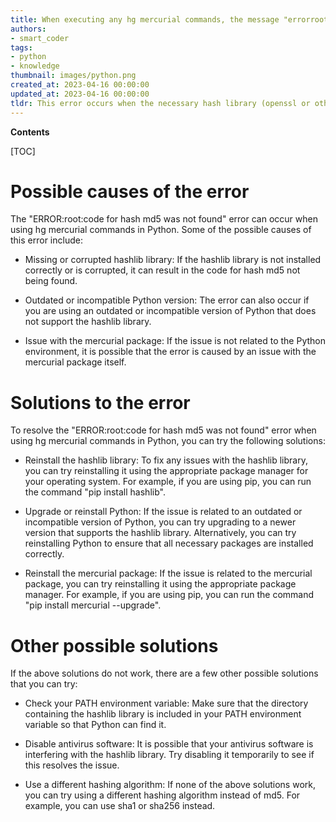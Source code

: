 ```yaml
---
title: When executing any hg mercurial commands, the message "errorrootcode for hash md5 was not found" appears
authors:
- smart_coder
tags:
- python
- knowledge
thumbnail: images/python.png
created_at: 2023-04-16 00:00:00
updated_at: 2023-04-16 00:00:00
tldr: This error occurs when the necessary hash library (openssl or others) is not installed on the system.
---
```


**Contents**

[TOC]

# Possible causes of the error

The "ERROR:root:code for hash md5 was not found" error can occur when using hg mercurial commands in Python. Some of the possible causes of this error include:

- Missing or corrupted hashlib library: If the hashlib library is not installed correctly or is corrupted, it can result in the code for hash md5 not being found.

- Outdated or incompatible Python version: The error can also occur if you are using an outdated or incompatible version of Python that does not support the hashlib library.

- Issue with the mercurial package: If the issue is not related to the Python environment, it is possible that the error is caused by an issue with the mercurial package itself.


# Solutions to the error

To resolve the "ERROR:root:code for hash md5 was not found" error when using hg mercurial commands in Python, you can try the following solutions:

- Reinstall the hashlib library: To fix any issues with the hashlib library, you can try reinstalling it using the appropriate package manager for your operating system. For example, if you are using pip, you can run the command "pip install hashlib".

- Upgrade or reinstall Python: If the issue is related to an outdated or incompatible version of Python, you can try upgrading to a newer version that supports the hashlib library. Alternatively, you can try reinstalling Python to ensure that all necessary packages are installed correctly.

- Reinstall the mercurial package: If the issue is related to the mercurial package, you can try reinstalling it using the appropriate package manager. For example, if you are using pip, you can run the command "pip install mercurial --upgrade".

# Other possible solutions

If the above solutions do not work, there are a few other possible solutions that you can try:

- Check your PATH environment variable: Make sure that the directory containing the hashlib library is included in your PATH environment variable so that Python can find it.

- Disable antivirus software: It is possible that your antivirus software is interfering with the hashlib library. Try disabling it temporarily to see if this resolves the issue.

- Use a different hashing algorithm: If none of the above solutions work, you can try using a different hashing algorithm instead of md5. For example, you can use sha1 or sha256 instead.
